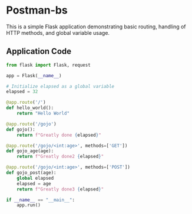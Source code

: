 # Postman-bs

This is a simple Flask application demonstrating basic routing, handling of HTTP methods, and global variable usage.

## Application Code

```python
from flask import Flask, request

app = Flask(__name__)

# Initialize elapsed as a global variable
elapsed = 32

@app.route('/')
def hello_world():
    return "Hello World"

@app.route('/gojo')
def gojo():
    return f"Greatly done {elapsed}"

@app.route('/gojo/<int:age>', methods=['GET'])
def gojo_age(age):
    return f"Greatly done2 {elapsed}"

@app.route('/gojo/<int:age>', methods=['POST'])
def gojo_post(age):
    global elapsed
    elapsed = age
    return f"Greatly done3 {elapsed}"

if __name__ == "__main__":
    app.run()
